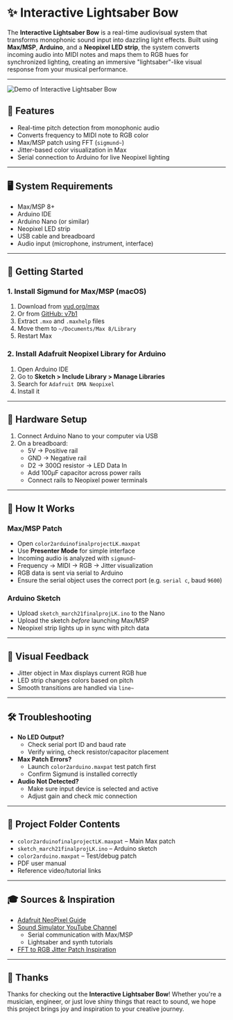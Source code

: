 # ✨ Interactive Lightsaber Bow

The **Interactive Lightsaber Bow** is a real-time audiovisual system that transforms monophonic sound input into dazzling light effects. Built using **Max/MSP**, **Arduino**, and a **Neopixel LED strip**, the system converts incoming audio into MIDI notes and maps them to RGB hues for synchronized lighting, creating an immersive "lightsaber"-like visual response from your musical performance.

---

![Demo of Interactive Lightsaber Bow](lightsaber.gif)

## 🔧 Features

- Real-time pitch detection from monophonic audio
- Converts frequency to MIDI note to RGB color
- Max/MSP patch using FFT (`sigmund~`)
- Jitter-based color visualization in Max
- Serial connection to Arduino for live Neopixel lighting

---

## 🖥️ System Requirements

- Max/MSP 8+
- Arduino IDE
- Arduino Nano (or similar)
- Neopixel LED strip
- USB cable and breadboard
- Audio input (microphone, instrument, interface)

---

## 🚀 Getting Started

### 1. Install Sigmund for Max/MSP (macOS)

1. Download from [vud.org/max](http://vud.org/max/)
2. Or from [GitHub: v7b1](https://github.com/v7b1/)
3. Extract `.mxo` and `.maxhelp` files
4. Move them to `~/Documents/Max 8/Library`
5. Restart Max

### 2. Install Adafruit Neopixel Library for Arduino

1. Open Arduino IDE
2. Go to **Sketch > Include Library > Manage Libraries**
3. Search for `Adafruit DMA Neopixel`
4. Install it

---

## 🔌 Hardware Setup

1. Connect Arduino Nano to your computer via USB
2. On a breadboard:
    - 5V → Positive rail
    - GND → Negative rail
    - D2 → 300Ω resistor → LED Data In
    - Add 100μF capacitor across power rails
    - Connect rails to Neopixel power terminals

---

## 🧠 How It Works

### Max/MSP Patch

- Open `color2arduinofinalprojectLK.maxpat`
- Use **Presenter Mode** for simple interface
- Incoming audio is analyzed with `sigmund~`
- Frequency → MIDI → RGB → Jitter visualization
- RGB data is sent via serial to Arduino
- Ensure the serial object uses the correct port (e.g. `serial c`, baud `9600`)

### Arduino Sketch

- Upload `sketch_march21finalprojLK.ino` to the Nano
- Upload the sketch *before* launching Max/MSP
- Neopixel strip lights up in sync with pitch data

---

## 🎨 Visual Feedback

- Jitter object in Max displays current RGB hue
- LED strip changes colors based on pitch
- Smooth transitions are handled via `line~`

---

## 🛠 Troubleshooting

- **No LED Output?**
  - Check serial port ID and baud rate
  - Verify wiring, check resistor/capacitor placement
- **Max Patch Errors?**
  - Launch `color2arduino.maxpat` test patch first
  - Confirm Sigmund is installed correctly
- **Audio Not Detected?**
  - Make sure input device is selected and active
  - Adjust gain and check mic connection

---

## 📁 Project Folder Contents

- `color2arduinofinalprojectLK.maxpat` – Main Max patch
- `sketch_march21finalprojLK.ino` – Arduino sketch
- `color2arduino.maxpat` – Test/debug patch
- PDF user manual
- Reference video/tutorial links

---

## 🎓 Sources & Inspiration

- [Adafruit NeoPixel Guide](https://learn.adafruit.com/adafruit-neopixel-uberguide)
- [Sound Simulator YouTube Channel](https://www.youtube.com/@SoundSimulator)
    - Serial communication with Max/MSP
    - Lightsaber and synth tutorials
- [FFT to RGB Jitter Patch Inspiration](https://www.youtube.com/watch?v=WPj-clNbvfk)

---

## 🙏 Thanks

Thanks for checking out the **Interactive Lightsaber Bow**! Whether you're a musician, engineer, or just love shiny things that react to sound, we hope this project brings joy and inspiration to your creative journey.
